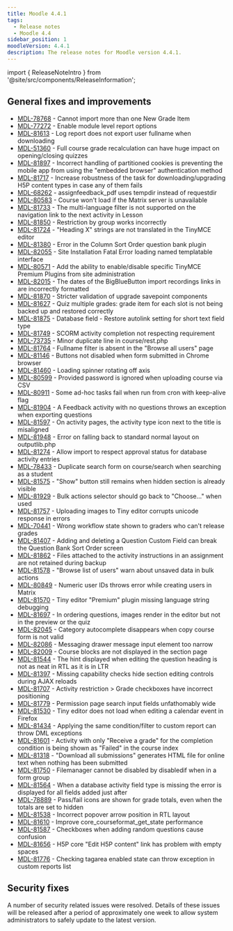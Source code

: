```yaml
---
title: Moodle 4.4.1
tags:
  - Release notes
  - Moodle 4.4
sidebar_position: 1
moodleVersion: 4.4.1
description: The release notes for Moodle version 4.4.1.
---
```


import { ReleaseNoteIntro } from '@site/src/components/ReleaseInformation';

<ReleaseNoteIntro releaseName={frontMatter.moodleVersion} />

## General fixes and improvements
<!-- cspell:disable -->
- [MDL-78768](https://tracker.moodle.org/browse/MDL-78768) - Cannot import more than one New Grade Item
- [MDL-77272](https://tracker.moodle.org/browse/MDL-77272) - Enable module level report options
- [MDL-81613](https://tracker.moodle.org/browse/MDL-81613) - Log report does not export user fullname when downloading
- [MDL-51360](https://tracker.moodle.org/browse/MDL-51360) - Full course grade recalculation can have huge impact on opening/closing quizzes
- [MDL-81897](https://tracker.moodle.org/browse/MDL-81897) - Incorrect handling of partitioned cookies is preventing the mobile app from using the "embedded browser" authentication method
- [MDL-81717](https://tracker.moodle.org/browse/MDL-81717) -  Increase robustness of the task for downloading/upgrading H5P content types in case any of them fails
- [MDL-68262](https://tracker.moodle.org/browse/MDL-68262) - assignfeedback_pdf uses tempdir instead of requestdir
- [MDL-80583](https://tracker.moodle.org/browse/MDL-80583) - Course won't load if the Matrix server is unavailable
- [MDL-81733](https://tracker.moodle.org/browse/MDL-81733) - The multi-language filter is not supported on the navigation link to the next activity in Lesson
- [MDL-81850](https://tracker.moodle.org/browse/MDL-81850) - Restriction by group works incorrectly
- [MDL-81724](https://tracker.moodle.org/browse/MDL-81724) - "Heading X" strings are not translated in the TinyMCE editor
- [MDL-81380](https://tracker.moodle.org/browse/MDL-81380) - Error in the Column Sort Order question bank plugin
- [MDL-82055](https://tracker.moodle.org/browse/MDL-82055) - Site Installation Fatal Error loading named templatable interface
- [MDL-80571](https://tracker.moodle.org/browse/MDL-80571) - Add the ability to enable/disable specific TinyMCE Premium Plugins from site administration
- [MDL-82015](https://tracker.moodle.org/browse/MDL-82015) - The dates of the BigBlueButton import recordings links in are incorrectly formatted
- [MDL-81870](https://tracker.moodle.org/browse/MDL-81870) - Stricter validation of upgrade savepoint components
- [MDL-81627](https://tracker.moodle.org/browse/MDL-81627) - Quiz multiple grades: grade item for each slot is not being backed up and restored correctly
- [MDL-81875](https://tracker.moodle.org/browse/MDL-81875) - Database field - Restore autolink setting for short text field type
- [MDL-81749](https://tracker.moodle.org/browse/MDL-81749) - SCORM activity completion not respecting requirement
- [MDL-73735](https://tracker.moodle.org/browse/MDL-73735) - Minor duplicate line in course/rest.php
- [MDL-81764](https://tracker.moodle.org/browse/MDL-81764) - Fullname filter is absent in the "Browse all users" page
- [MDL-81146](https://tracker.moodle.org/browse/MDL-81146) - Buttons not disabled when form submitted in Chrome browser
- [MDL-81460](https://tracker.moodle.org/browse/MDL-81460) - Loading spinner rotating off axis
- [MDL-80599](https://tracker.moodle.org/browse/MDL-80599) - Provided password is ignored when uploading course via CSV
- [MDL-80911](https://tracker.moodle.org/browse/MDL-80911) - Some ad-hoc tasks fail when run from cron with keep-alive flag
- [MDL-81904](https://tracker.moodle.org/browse/MDL-81904) - A Feedback activity with no questions throws an exception when exporting questions
- [MDL-81597](https://tracker.moodle.org/browse/MDL-81597) - On activity pages, the activity type icon next to the title is misaligned
- [MDL-81948](https://tracker.moodle.org/browse/MDL-81948) - Error on falling back to standard normal layout on outputlib.php
- [MDL-81274](https://tracker.moodle.org/browse/MDL-81274) - Allow import to respect approval status for database activity entries
- [MDL-78433](https://tracker.moodle.org/browse/MDL-78433) - Duplicate search form on course/search when searching as a student
- [MDL-81575](https://tracker.moodle.org/browse/MDL-81575) - "Show" button still remains when hidden section is already visible
- [MDL-81929](https://tracker.moodle.org/browse/MDL-81929) - Bulk actions selector should go back to "Choose..." when used
- [MDL-81757](https://tracker.moodle.org/browse/MDL-81757) - Uploading images to Tiny editor corrupts unicode response in errors
- [MDL-70441](https://tracker.moodle.org/browse/MDL-70441) - Wrong workflow state shown to graders who can't release grades
- [MDL-81407](https://tracker.moodle.org/browse/MDL-81407) - Adding and deleting a Question Custom Field can break the Question Bank Sort Order screen
- [MDL-81862](https://tracker.moodle.org/browse/MDL-81862) - Files attached to the activity instructions in an assignment are not retained during backup
- [MDL-81578](https://tracker.moodle.org/browse/MDL-81578) - "Browse list of users" warn about unsaved data in bulk actions
- [MDL-80849](https://tracker.moodle.org/browse/MDL-80849) - Numeric user IDs throws error while creating users in Matrix
- [MDL-81570](https://tracker.moodle.org/browse/MDL-81570) - Tiny editor "Premium" plugin missing language string debugging
- [MDL-81697](https://tracker.moodle.org/browse/MDL-81697) - In ordering questions, images render in the editor but not in the preview or the quiz
- [MDL-82045](https://tracker.moodle.org/browse/MDL-82045) - Category autocomplete disappears when copy course form is not valid
- [MDL-82086](https://tracker.moodle.org/browse/MDL-82086) - Messaging drawer message input element too narrow
- [MDL-82009](https://tracker.moodle.org/browse/MDL-82009) - Course blocks are not displayed in the section page
- [MDL-81544](https://tracker.moodle.org/browse/MDL-81544) - The hint displayed when editing the question heading is not as neat in RTL as it is in LTR
- [MDL-81397](https://tracker.moodle.org/browse/MDL-81397) - Missing capability checks hide section editing controls during AJAX reloads
- [MDL-81707](https://tracker.moodle.org/browse/MDL-81707) - Activity restriction > Grade checkboxes have incorrect positioning
- [MDL-81779](https://tracker.moodle.org/browse/MDL-81779) - Permission page search input fields unfathomably wide
- [MDL-81530](https://tracker.moodle.org/browse/MDL-81530) - Tiny editor does not load when editing a calendar event in Firefox
- [MDL-81434](https://tracker.moodle.org/browse/MDL-81434) - Applying the same condition/filter to custom report can throw DML exceptions
- [MDL-81601](https://tracker.moodle.org/browse/MDL-81601) - Activity with only "Receive a grade" for the completion condition is being shown as "Failed" in the course index
- [MDL-81318](https://tracker.moodle.org/browse/MDL-81318) - "Download all submissions" generates HTML file for online text when nothing has been submitted
- [MDL-81750](https://tracker.moodle.org/browse/MDL-81750) - Filemanager cannot be disabled by disabledif when in a form group
- [MDL-81564](https://tracker.moodle.org/browse/MDL-81564) - When a database activity field type is missing the error is displayed for all fields added just after
- [MDL-78889](https://tracker.moodle.org/browse/MDL-78889) - Pass/fail icons are shown for grade totals, even when the totals are set to hidden
- [MDL-81538](https://tracker.moodle.org/browse/MDL-81538) - Incorrect popover arrow position in RTL layout
- [MDL-81610](https://tracker.moodle.org/browse/MDL-81610) - Improve core_courseformat_get_state performance
- [MDL-81587](https://tracker.moodle.org/browse/MDL-81587) - Checkboxes when adding random questions cause confusion
- [MDL-81656](https://tracker.moodle.org/browse/MDL-81656) - H5P core "Edit H5P content" link has problem with empty spaces
- [MDL-81776](https://tracker.moodle.org/browse/MDL-81776) - Checking tagarea enabled state can throw exception in custom reports list
<!-- cspell:enable -->

## Security fixes

A number of security related issues were resolved. Details of these issues will be released after a period of approximately one week to allow system administrators to safely update to the latest version.
